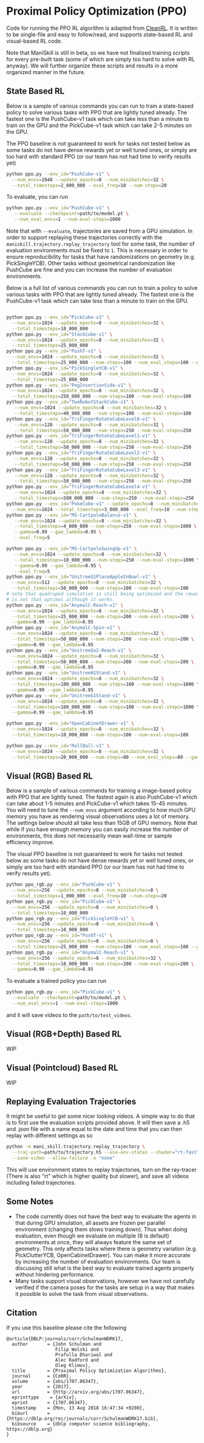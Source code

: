 # Proximal Policy Optimization (PPO)

Code for running the PPO RL algorithm is adapted from [CleanRL](https://github.com/vwxyzjn/cleanrl/). It is written to be single-file and easy to follow/read, and supports state-based RL and visual-based RL code.

Note that ManiSkill is still in beta, so we have not finalized training scripts for every pre-built task (some of which are simply too hard to solve with RL anyway). We will further organize these scripts and results in a more organized manner in the future.


## State Based RL

Below is a sample of various commands you can run to train a state-based policy to solve various tasks with PPO that are lightly tuned already. The fastest one is the PushCube-v1 task which can take less than a minute to train on the GPU and the PickCube-v1 task which can take 2-5 minutes on the GPU.

The PPO baseline is not guaranteed to work for tasks not tested below as some tasks do not have dense rewards yet or well tuned ones, or simply are too hard with standard PPO (or our team has not had time to verify results yet)


```bash
python ppo.py --env_id="PushCube-v1" \
  --num_envs=2048 --update_epochs=8 --num_minibatches=32 \
  --total_timesteps=2_000_000 --eval_freq=10 --num-steps=20
```

To evaluate, you can run
```bash
python ppo.py --env_id="PushCube-v1" \
   --evaluate --checkpoint=path/to/model.pt \
   --num_eval_envs=1 --num-eval-steps=1000
```

Note that with `--evaluate`, trajectories are saved from a GPU simulation. In order to support replaying these trajectories correctly with the `maniskill.trajectory.replay_trajectory` tool for some task, the number of evaluation environments must be fixed to `1`. This is necessary in order to ensure reproducibility for tasks that have randomizations on geometry (e.g. PickSingleYCB). Other tasks without geometrical randomization like PushCube are fine and you can increase the number of evaluation environments. 


Below is a full list of various commands you can run to train a policy to solve various tasks with PPO that are lightly tuned already. The fastest one is the PushCube-v1 task which can take less than a minute to train on the GPU.

```bash

python ppo.py --env_id="PickCube-v1" \
  --num_envs=1024 --update_epochs=8 --num_minibatches=32 \
  --total_timesteps=10_000_000
python ppo.py --env_id="StackCube-v1" \
  --num_envs=1024 --update_epochs=8 --num_minibatches=32 \
  --total_timesteps=25_000_000
python ppo.py --env_id="PushT-v1" \
  --num_envs=1024 --update_epochs=8 --num_minibatches=32 \
  --total_timesteps=25_000_000 --num-steps=100 --num_eval_steps=100 --gamma=0.99
python ppo.py --env_id="PickSingleYCB-v1" \
  --num_envs=1024 --update_epochs=8 --num_minibatches=32 \
  --total_timesteps=25_000_000
python ppo.py --env_id="PegInsertionSide-v1" \
  --num_envs=1024 --update_epochs=8 --num_minibatches=32 \
  --total_timesteps=250_000_000 --num-steps=100 --num-eval-steps=100
python ppo.py --env_id="TwoRobotStackCube-v1" \
   --num_envs=1024 --update_epochs=8 --num_minibatches=32 \
   --total_timesteps=40_000_000 --num-steps=100 --num-eval-steps=100
python ppo.py --env_id="TriFingerRotateCubeLevel0-v1" \
   --num_envs=128 --update_epochs=8 --num_minibatches=32 \
   --total_timesteps=50_000_000 --num-steps=250 --num-eval-steps=250
python ppo.py --env_id="TriFingerRotateCubeLevel1-v1" \
   --num_envs=128 --update_epochs=8 --num_minibatches=32 \
   --total_timesteps=50_000_000 --num-steps=250 --num-eval-steps=250
python ppo.py --env_id="TriFingerRotateCubeLevel2-v1" \
   --num_envs=128 --update_epochs=8 --num_minibatches=32 \
   --total_timesteps=50_000_000 --num-steps=250 --num-eval-steps=250
python ppo.py --env_id="TriFingerRotateCubeLevel3-v1" \
   --num_envs=128 --update_epochs=8 --num_minibatches=32 \
   --total_timesteps=50_000_000 --num-steps=250 --num-eval-steps=250
python ppo.py --env_id="TriFingerRotateCubeLevel4-v1" \
   --num_envs=1024 --update_epochs=8 --num_minibatches=32 \
   --total_timesteps=500_000_000 --num-steps=250 --num-eval-steps=250
python ppo.py --env_id="PokeCube-v1" --update_epochs=8 --num_minibatches=32 \
  --num_envs=1024 --total_timesteps=3_000_000 --eval_freq=10 --num-steps=20
python ppo.py --env_id="MS-CartpoleBalance-v1" \
   --num_envs=1024 --update_epochs=8 --num_minibatches=32 \
   --total_timesteps=4_000_000 --num-steps=250 --num-eval-steps=1000 \
   --gamma=0.99 --gae_lambda=0.95 \
   --eval_freq=5

python ppo.py --env_id="MS-CartpoleSwingUp-v1" \
   --num_envs=1024 --update_epochs=8 --num_minibatches=32 \
   --total_timesteps=10_000_000 --num-steps=250 --num-eval-steps=1000 \
   --gamma=0.99 --gae_lambda=0.95 \
   --eval_freq=5
python ppo.py --env_id="UnitreeG1PlaceAppleInBowl-v1" \
  --num_envs=512 --update_epochs=8 --num_minibatches=32 \
  --total_timesteps=50_000_000 --num-steps=100 --num-eval-steps=100
# note that quadruped simulation is still being optimized and the reward function for this task
# is not that optimal although it works.
python ppo.py --env_id="AnymalC-Reach-v1" \
  --num_envs=1024 --update_epochs=8 --num_minibatches=32 \
  --total_timesteps=25_000_000 --num-steps=200 --num-eval-steps=200 \
  --gamma=0.99 --gae_lambda=0.95
python ppo.py --env_id="AnymalC-Spin-v1" \
  --num_envs=1024 --update_epochs=8 --num_minibatches=32 \
  --total_timesteps=50_000_000 --num-steps=200 --num-eval-steps=200 \
  --gamma=0.99 --gae_lambda=0.95
python ppo.py --env_id="UnitreeGo2-Reach-v1" \
  --num_envs=1024 --update_epochs=8 --num_minibatches=32 \
  --total_timesteps=50_000_000 --num-steps=200 --num-eval-steps=200 \
  --gamma=0.99 --gae_lambda=0.95
python ppo.py --env_id="UnitreeH1Stand-v1" \
  --num_envs=1024 --update_epochs=8 --num_minibatches=32 \
  --total_timesteps=100_000_000 --num-steps=100 --num-eval-steps=1000 \
  --gamma=0.99 --gae_lambda=0.95
python ppo.py --env_id="UnitreeG1Stand-v1" \
  --num_envs=1024 --update_epochs=8 --num_minibatches=32 \
  --total_timesteps=100_000_000 --num-steps=100 --num-eval-steps=1000 \
  --gamma=0.99 --gae_lambda=0.95

python ppo.py --env_id="OpenCabinetDrawer-v1" \
  --num_envs=1024 --update_epochs=8 --num_minibatches=32 \
  --total_timesteps=10_000_000 --num-steps=100 --num-eval-steps=100   

python ppo.py --env_id="RollBall-v1" \
  --num_envs=1024 --update_epochs=8 --num_minibatches=32 \
  --total_timesteps=20_000_000 --num-steps=80 --num_eval_steps=80 --gamma=0.95
```

## Visual (RGB) Based RL

Below is a sample of various commands for training a image-based policy with PPO that are lightly tuned. The fastest again is also PushCube-v1 which can take about 1-5 minutes and PickCube-v1 which takes 15-45 minutes. You will need to tune the `--num_envs` argument according to how much GPU memory you have as rendering visual observations uses a lot of memory. The settings below should all take less than 15GB of GPU memory. Note that while if you have enough memory you can easily increase the number of environments, this does not necessarily mean wall-time or sample efficiency improve.

The visual PPO baseline is not guaranteed to work for tasks not tested below as some tasks do not have dense rewards yet or well tuned ones, or simply are too hard with standard PPO (or our team has not had time to verify results yet).



```bash
python ppo_rgb.py --env_id="PushCube-v1" \
  --num_envs=256 --update_epochs=8 --num_minibatches=8 \
  --total_timesteps=1_000_000 --eval_freq=10 --num-steps=20
python ppo_rgb.py --env_id="PickCube-v1" \
  --num_envs=256 --update_epochs=8 --num_minibatches=8 \
  --total_timesteps=10_000_000
python ppo_rgb.py --env_id="PickSingleYCB-v1" \
  --num_envs=256 --update_epochs=8 --num_minibatches=8 \
  --total_timesteps=10_000_000
python ppo_rgb.py --env_id="PushT-v1" \
  --num_envs=256 --update_epochs=8 --num_minibatches=8 \
  --total_timesteps=25_000_000 --num-steps=100 --num_eval_steps=100 --gamma=0.99
python ppo_rgb.py --env_id="AnymalC-Reach-v1" \
  --num_envs=256 --update_epochs=8 --num_minibatches=32 \
  --total_timesteps=10_000_000 --num-steps=200 --num-eval-steps=200 \
  --gamma=0.99 --gae_lambda=0.95
```

To evaluate a trained policy you can run

```bash
python ppo_rgb.py --env_id="PickCube-v1" \
  --evaluate --checkpoint=path/to/model.pt \
  --num_eval_envs=1 --num-eval-steps=1000
```

and it will save videos to the `path/to/test_videos`.

## Visual (RGB+Depth) Based RL

WIP

## Visual (Pointcloud) Based RL

WIP

## Replaying Evaluation Trajectories

It might be useful to get some nicer looking videos. A simple way to do that is to first use the evaluation scripts provided above. It will then save a .h5 and .json file with a name equal to the date and time that you can then replay with different settings as so

```bash
python -m mani_skill.trajectory.replay_trajectory \
  --traj-path=path/to/trajectory.h5 --use-env-states --shader="rt-fast" \
  --save-video --allow-failure -o "none"
```

This will use environment states to replay trajectories, turn on the ray-tracer (There is also "rt" which is higher quality but slower), and save all videos including failed trajectories.

## Some Notes

- The code currently does not have the best way to evaluate the agents in that during GPU simulation, all assets are frozen per parallel environment (changing them slows training down). Thus when doing evaluation, even though we evaluate on multiple (8 is default) environments at once, they will always feature the same set of geometry. This only affects tasks where there is geometry variation (e.g. PickClutterYCB, OpenCabinetDrawer). You can make it more accurate by increasing the number of evaluation environments. Our team is discussing still what is the best way to evaluate trained agents properly without hindering performance.
- Many tasks support visual observations, however we have not carefully verified if the camera poses for the tasks are setup in a way that makes it possible to solve the task from visual observations.

## Citation

If you use this baseline please cite the following
```
@article{DBLP:journals/corr/SchulmanWDRK17,
  author       = {John Schulman and
                  Filip Wolski and
                  Prafulla Dhariwal and
                  Alec Radford and
                  Oleg Klimov},
  title        = {Proximal Policy Optimization Algorithms},
  journal      = {CoRR},
  volume       = {abs/1707.06347},
  year         = {2017},
  url          = {http://arxiv.org/abs/1707.06347},
  eprinttype    = {arXiv},
  eprint       = {1707.06347},
  timestamp    = {Mon, 13 Aug 2018 16:47:34 +0200},
  biburl       = {https://dblp.org/rec/journals/corr/SchulmanWDRK17.bib},
  bibsource    = {dblp computer science bibliography, https://dblp.org}
}
```